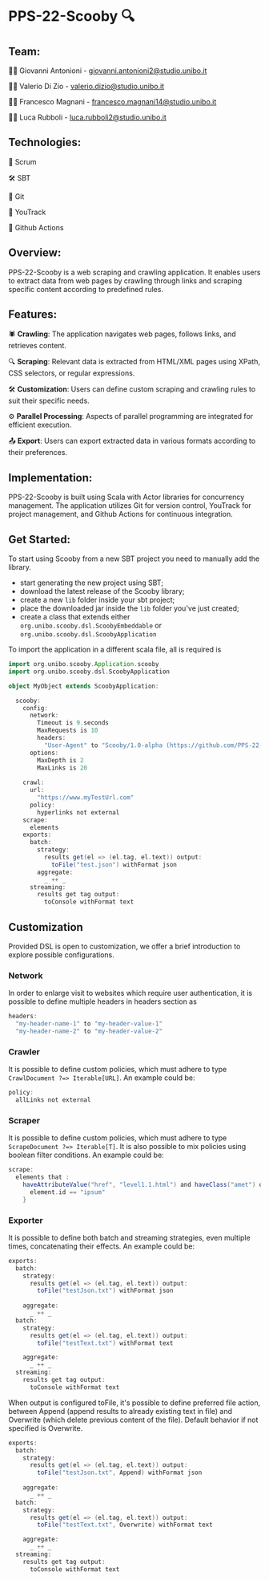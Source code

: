 # PPS-22-Scooby 🔍

## Team:

👨‍💻 Giovanni Antonioni - giovanni.antonioni2@studio.unibo.it

👨‍💻 Valerio Di Zio - valerio.dizio@studio.unibo.it

👨‍💻 Francesco Magnani - francesco.magnani14@studio.unibo.it

👨‍💻 Luca Rubboli - luca.rubboli2@studio.unibo.it

## Technologies:

🔄 Scrum

🛠 SBT

🔗 Git

🎯 YouTrack

🚀 Github Actions

## Overview:

PPS-22-Scooby is a web scraping and crawling application. It enables users to extract data from web pages by crawling through links and scraping specific content according to predefined rules.

## Features:

🕷 **Crawling**: The application navigates web pages, follows links, and retrieves content.

🔍 **Scraping**: Relevant data is extracted from HTML/XML pages using XPath, CSS selectors, or regular expressions.

🛠 **Customization**: Users can define custom scraping and crawling rules to suit their specific needs.

⚙️ **Parallel Processing**: Aspects of parallel programming are integrated for efficient execution.

📤 **Export**: Users can export extracted data in various formats according to their preferences.

## Implementation:

PPS-22-Scooby is built using Scala with Actor libraries for concurrency management. The application utilizes Git for version control, YouTrack for project management, and Github Actions for continuous integration.

## Get Started:

To start using Scooby from a new SBT project you need to manually add the library.
- start generating the new project using SBT;
- download the latest release of the Scooby library;
- create a new `lib` folder inside your sbt project;
- place the downloaded jar inside the `lib` folder you've just created;
- create a class that extends either `org.unibo.scooby.dsl.ScoobyEmbeddable` or `org.unibo.scooby.dsl.ScoobyApplication`


To import the application in a different scala file, all is required is

```Scala
import org.unibo.scooby.Application.scooby
import org.unibo.scooby.dsl.ScoobyApplication

object MyObject extends ScoobyApplication:

  scooby:
    config:
      network:
        Timeout is 9.seconds
        MaxRequests is 10
        headers:
          "User-Agent" to "Scooby/1.0-alpha (https://github.com/PPS-22-Scooby/PPS-22-Scooby)"
      options:
        MaxDepth is 2
        MaxLinks is 20
    
    crawl:
      url:
        "https://www.myTestUrl.com"
      policy:
        hyperlinks not external
    scrape:
      elements
    exports:
      batch:
        strategy:
          results get(el => (el.tag, el.text)) output:
            toFile("test.json") withFormat json
        aggregate:
          _ ++ _
      streaming:
        results get tag output:
          toConsole withFormat text
```

## Customization

Provided DSL is open to customization, we offer a brief introduction to explore possible configurations.

### Network

In order to enlarge visit to websites which require user authentication, it is possible to define multiple headers in
headers section as

```Scala
headers:
  "my-header-name-1" to "my-header-value-1"
  "my-header-name-2" to "my-header-value-2"
```

### Crawler

It is possible to define custom policies, which must adhere to type ```CrawlDocument ?=> Iterable[URL]```.
An example could be:
```Scala
policy:
  allLinks not external
```

### Scraper

It is possible to define custom policies, which must adhere to type ```ScrapeDocument ?=> Iterable[T]```.
It is also possible to mix policies using boolean filter conditions.
An example could be:

```Scala
scrape:
  elements that :
    haveAttributeValue("href", "level1.1.html") and haveClass("amet") or followRule {
      element.id == "ipsum"
    }
```

### Exporter

It is possible to define both batch and streaming strategies, even multiple times, concatenating their effects.
An example could be:

```Scala
exports:
  batch:
    strategy:
      results get(el => (el.tag, el.text)) output:
        toFile("testJson.txt") withFormat json
    
    aggregate:
      _ ++ _
  batch:
    strategy:
      results get(el => (el.tag, el.text)) output:
        toFile("testText.txt") withFormat text

    aggregate:
      _ ++ _
  streaming:
    results get tag output:
      toConsole withFormat text
```

When output is configured toFile, it's possible to define preferred file action, between Append (append results to
already existing text in file) and Overwrite (which delete previous content of the file).
Default behavior if not specified is Overwrite.

```Scala
exports:
  batch:
    strategy:
      results get(el => (el.tag, el.text)) output:
        toFile("testJson.txt", Append) withFormat json
    
    aggregate:
      _ ++ _
  batch:
    strategy:
      results get(el => (el.tag, el.text)) output:
        toFile("testText.txt", Overwrite) withFormat text

    aggregate:
      _ ++ _
  streaming:
    results get tag output:
      toConsole withFormat text
```
